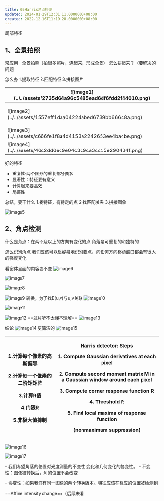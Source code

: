 ```yaml
---
title: 05Harris角点检测
updated: 2024-01-29T12:31:11.0000000+08:00
created: 2022-12-16T11:19:28.0000000+08:00
---
```


局部特征
## 1、全景拍照
常应用：全景拍照（拍很多照片，连起来，形成全景）
怎么拼起来？（要解决的问题

怎么办
1.提取特征
2.匹配特征
3.拼接图片
<table>
<colgroup>
<col style="width: 100%" />
</colgroup>
<thead>
<tr class="header">
<th>![image1](../../assets/2735d64a96c5485ead6df6fdd2f44010.png)</th>
</tr>
</thead>
<tbody>
<tr class="odd">
<td><p>![image2](../../assets/1557eff1daa04224abed6739bb66648a.png)</p>
<p></p></td>
</tr>
<tr class="even">
<td>![image3](../../assets/c666fe1f8a4d4153a2242653ee4ba4be.png)</td>
</tr>
<tr class="odd">
<td>![image4](../../assets/46c2dd6ec9e04c3c9ca3cc15e290464f.png)</td>
</tr>
</tbody>
</table>

好的特征
- 重复性:两个图形的重复部分要多
- 显著性：特征要有意义
- 计算起来要高效
- 局部性

总结，要干什么
1.找特征，有特定的点
2.找匹配关系
3.拼接图像

![image5](../../assets/3ab18cbed8e34a828b0e4cc4ebb4fd64.png)

## 2、角点检测
什么是角点：在两个及以上的方向有变化的点
角落是可重复的和独特的

怎么识别角点
我们应该可以很容易地识别要点，向任何方向移动窗口都会有很大的强度变化

看窗体里面的内容变不变
![image6](../../assets/3e9858daf992426596afe58e45fd895b.png)

![image7](../../assets/1c6b6b3ff0b045aa8234ff4e1c60c601.png)

![image8](../../assets/910258eec4094cb29a169189b4a18997.png)

![image9](../../assets/5e3bb08a62ff417493e5cdd74686f899.png)
转换，为了找E(u,v)与u,v关联
![image10](../../assets/00d9fc61ab884e32b11dcf2ae79062e3.png)

![image11](../../assets/64808711c8bb4aa9825117971848e647.png)

![image12](../../assets/a8ca4af6765a4a9bb6d65eb61d00128e.png)
==过程听不太懂不理解==
![image13](../../assets/7b198fa6394348bfb8d98dac1643edb6.png)

结论
![image14](../../assets/ae3f46bcae834188a4ca295571ac9b2b.png)
更简洁的
![image15](../../assets/d6827ee096f147158c8514a8fb6d5054.png)
<table>
<colgroup>
<col style="width: 32%" />
<col style="width: 67%" />
</colgroup>
<thead>
<tr class="header">
<th><p>1.计算每个像素的高斯偏导</p>
<p>2.计算每一个像素的二阶矩矩阵</p>
<p>3.计算R值</p>
<p>4.门限R</p>
<p>5.非极大值抑制</p></th>
<th><p>Harris detector: Steps</p>
<p>1. Compute Gaussian derivatives at each pixel</p>
<p>2. Compute second moment matrix M in a Gaussian window around each pixel</p>
<p>3. Compute corner response function R</p>
<p>4. Threshold R</p>
<p>5. Find local maxima of response function</p>
<p>(nonmaximum suppression)</p></th>
</tr>
</thead>
<tbody>
</tbody>
</table>

![image16](../../assets/16ab63a69ae4412ea2d9baabfad2ed8a.png)

![image17](../../assets/8df1ee18b6284dcab173a6055c17594f.png)

\- 我们希望角落的位置对光度测量的不变性 变化和几何变化的协变性。
\- 不变性：图像被转换后，角的位置不会改变

\- 协变性：如果我们有同一图像的两个转换版本。特征应该在相应的位置被检测到

==Affine intensity change==（后续未看
